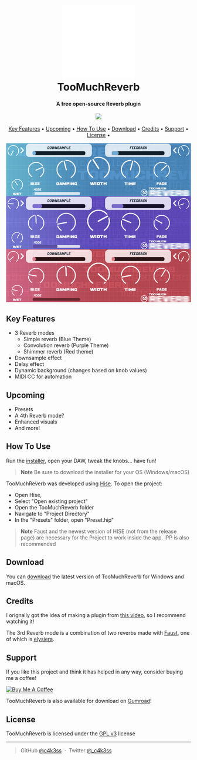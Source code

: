 <h1 align="center">
  <br>
  <a href="https://github.com/c4k3ss/TooMuchReverb"><img src="https://raw.githubusercontent.com/c4k3ss/TooMuchReverb/refs/heads/main/Images/HQLogo.png" alt="TooMuchReverb" width="200"></a>
  <br>
  TooMuchReverb
  <br>
</h1>

<h4 align="center">A free open-source Reverb plugin</h4>

<p align="center">
  <a href="https://saythanks.io/to/c4k3ss">
      <img src="https://img.shields.io/badge/SayThanks.io-%E2%98%BC-1EAEDB.svg">
  </a>
</p>

<p align="center">
  <a href="#key-features">Key Features</a> •
  <a href="#upcoming">Upcoming</a> •
  <a href="#how-to-use">How To Use</a> •
  <a href="#download">Download</a> •
  <a href="#credits">Credits</a> •
  <a href="#support">Support</a> •
  <a href="#license">License</a> •
</p>

<p align="center"><img src="https://raw.githubusercontent.com/c4k3ss/TooMuchReverb/refs/heads/main/Images/Plugin.png"></p>

## Key Features


* 3 Reverb modes
  * Simple reverb (Blue Theme)
  * Convolution reverb (Purple Theme)
  * Shimmer reverb (Red theme)
* Downsample effect
* Delay effect
* Dynamic background (changes based on knob values)
* MIDI CC for automation

## Upcoming


* Presets
* A 4th Reverb mode?
* Enhanced visuals
* And more!


## How To Use

Run the [installer](https://github.com/c4k3ss/TooMuchReverb/releases), open your DAW, tweak the knobs... have fun!

> **Note**
> Be sure to download the installer for your OS (Windows/macOS)

TooMuchReverb was developed using [Hise](https://hise.dev/). 
To open the project:

* Open Hise,
* Select "Open existing project"
* Open the TooMuchReverb folder
* Navigate to "Project Directory"
* In the "Presets" folder, open "Preset.hip"

> **Note**
> Faust and the newest version of HISE (not from the release page) are necessary for the Project to work inside the app. IPP is also recommended

## Download

You can [download](https://github.com/c4k3ss/TooMuchReverb/releases) the latest version of TooMuchReverb for Windows and macOS.

## Credits

I orignally got the idea of making a plugin from [this video](https://www.youtube.com/watch?v=DrnGI6ce8fY), so I recommend watching it!

The 3rd Reverb mode is a combination of two reverbs made with [Faust](https://faust.grame.fr/), one of which is [elysiera](https://github.com/azur1s/elysiera?tab=readme-ov-file).

## Support

If you like this project and think it has helped in any way, consider buying me a coffee!

<a href="https://otwayprod.gumroad.com/coffee" target="_blank"><img src="app/img/bmc-button.png" alt="Buy Me A Coffee" style="height: 41px !important;width: 174px !important;box-shadow: 0px 3px 2px 0px rgba(190, 190, 190, 0.5) !important;-webkit-box-shadow: 0px 3px 2px 0px rgba(190, 190, 190, 0.5) !important;" ></a>

TooMuchReverb is also available for download on [Gumroad](https://otwayprod.gumroad.com/l/TooMuchReverb)!

## License

TooMuchReverb is licensed under the [GPL v3](https://www.gnu.org/licenses/gpl-3.0.en.html) license

---
> GitHub [@c4k3ss](https://github.com/c4k3ss) &nbsp;&middot;&nbsp;
> Twitter [@_c4k3ss](https://x.com/_c4k3ss)


